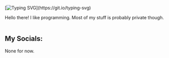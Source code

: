 [![Typing SVG](https://readme-typing-svg.herokuapp.com?color=%23F79A00&duration=3000&center=true&vCenter=true&width=500&lines=Hi!+I+am+Sakawopzu!;My+name+is+Adam.;I+program+in+Python!;I+am+still+a+beginner+though.;I+hope+we+can+work+together.;)](https://git.io/typing-svg)

Hello there!
I like programming.
Most of my stuff is probably private though.
<br>
<br>
## My Socials: 
None for now.
